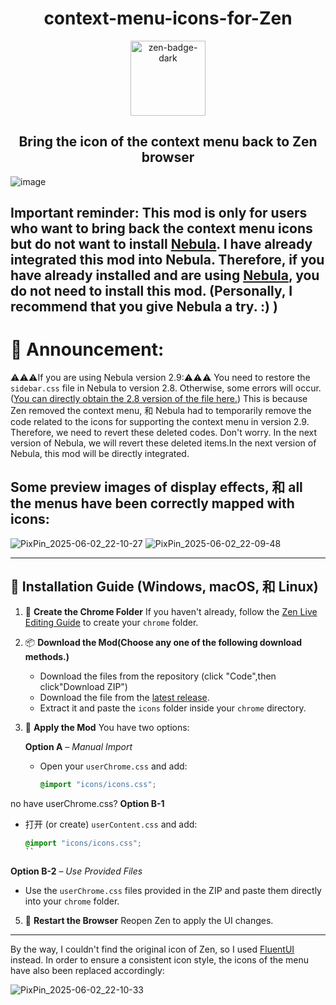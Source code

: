 <h1 align="center">context-menu-icons-for-Zen</h1>
<div align="center">
    <a href="https://zen-browser.app/">
        <img width="120" alt="zen-badge-dark" src="https://github.com/user-attachments/assets/d6ab3ddf-6630-4062-92d0-22497d2a3f9a" />
    </a>
</div>

<h2 align="center">Bring the icon of the context menu back to Zen browser</h2>

![image](https://github.com/user-attachments/assets/0e939644-34fc-4284-b0de-3c062be2bf3a)


## Important reminder: This mod is only for users who want to bring back the context menu icons but do not want to install [Nebula](https://github.com/JustAdumbPrsn/Zen-Nebula). I have already integrated this mod into Nebula. Therefore, if you have already installed and are using [Nebula](https://github.com/JustAdumbPrsn/Zen-Nebula), you do not need to install this mod. (Personally, I recommend that you give Nebula a try. :) ) 
# 🚀 Announcement:
 ⚠️⚠️⚠️If you are using Nebula version 2.9:⚠️⚠️⚠️
You need to restore the `sidebar.css` file in Nebula to version 2.8. Otherwise, some errors will occur.([You can directly obtain the 2.8 version of the file here.](https://github.com/1247343406/context-menu-icons-for-Zen/blob/1fbf240bb748cd7c6e0b370890d5a1d8da1a5d07/Sidebar.css)) This is because Zen removed the context menu, 和 Nebula had to temporarily remove the code related to the icons for supporting the context menu in version 2.9. Therefore, we need to revert these deleted codes. Don't worry. In the next version of Nebula, we will revert these deleted items.In the next version of Nebula, this mod will be directly integrated.

## Some preview images of display effects, 和 all the menus have been correctly mapped with icons:
![PixPin_2025-06-02_22-10-27](https://github.com/user-attachments/assets/2b86b4cf-d868-46fc-b438-305c4f3537c5)
![PixPin_2025-06-02_22-09-48](https://github.com/user-attachments/assets/c0461249-4f38-46da-bb25-62f3568a943d)

---

## 🚀 **Installation Guide** (Windows, macOS, 和 Linux)


1. 📁 **Create the Chrome Folder**
   If you haven't already, follow the [Zen Live Editing Guide](https://docs.zen-browser.app/guides/live-editing) to create your `chrome` folder.

2. 📦 **Download the Mod(Choose any one of the following download methods.)**
   - Download the files from the repository (click "Code",then click"Download ZIP")
   - Download the file from the [latest release](https://github.com/1247343406/context-menu-icons-for-Zen/releases).
   - Extract it and paste the `icons` folder inside your `chrome` directory.

4. 🧩 **Apply the Mod**
   You have two options:

   **Option A** – *Manual Import*
   - Open your `userChrome.css` and add:
     ```css
     @import "icons/icons.css";
     ```
  no have userChrome.css?
  **Option B-1**
   - 打开 (or create) `userContent.css` and add:
     ```css
     @import "icons/icons.css";
     ``
   **Option B-2** – *Use Provided Files*
   - Use the `userChrome.css`  files provided in the ZIP and paste them directly into your `chrome` folder.

5. 🔄 **Restart the Browser**
   Reopen Zen to apply the UI changes.

---
By the way, I couldn't find the original icon of Zen, so I used  [FluentUI](https://github.com/microsoft/fluentui-system-icons) instead.
In order to ensure a consistent icon style, the icons of the menu have also been replaced accordingly:

![PixPin_2025-06-02_22-10-33](https://github.com/user-attachments/assets/2d450fdd-5b3b-4ff3-a9e2-823c35e23009)
